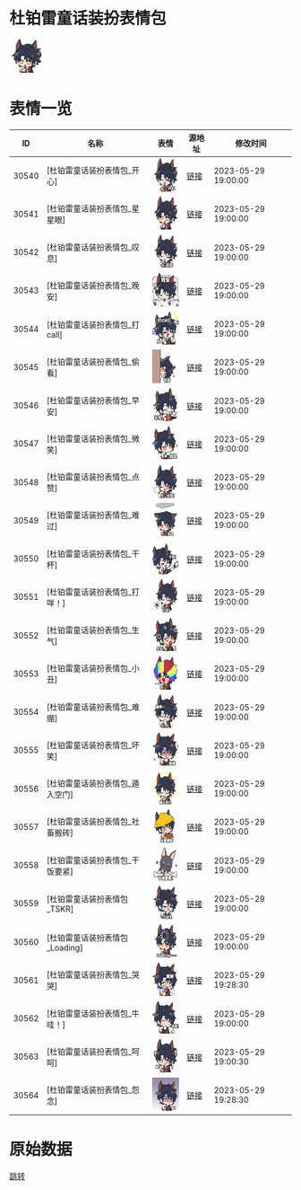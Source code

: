 # 杜铂雷童话装扮表情包

<img src="./cover.png" height="60" alt="cover" />

# 表情一览

|ID|名称|表情|源地址|修改时间|
|----|----|----|----|----|
|30540|[杜铂雷童话装扮表情包_开心]|<img src="./pic/030540_%5B杜铂雷童话装扮表情包_开心%5D.png" height="60" alt="开心"/>|[链接](https://i0.hdslb.com/bfs/garb/b9a74a3b35ad328865d96f8535a220679e229205.png)|2023-05-29 19:00:00|
|30541|[杜铂雷童话装扮表情包_星星眼]|<img src="./pic/030541_%5B杜铂雷童话装扮表情包_星星眼%5D.png" height="60" alt="星星眼"/>|[链接](https://i0.hdslb.com/bfs/garb/d4a9d76e6d943694cebdd2784e7c8a0eec0d4105.png)|2023-05-29 19:00:00|
|30542|[杜铂雷童话装扮表情包_叹息]|<img src="./pic/030542_%5B杜铂雷童话装扮表情包_叹息%5D.png" height="60" alt="叹息"/>|[链接](https://i0.hdslb.com/bfs/garb/d02dc9499288760a8935529e5e9ed1e4289207e0.png)|2023-05-29 19:00:00|
|30543|[杜铂雷童话装扮表情包_晚安]|<img src="./pic/030543_%5B杜铂雷童话装扮表情包_晚安%5D.png" height="60" alt="晚安"/>|[链接](https://i0.hdslb.com/bfs/garb/e6a70c2b315a30bb37e53b3cf308192cab4d1bd8.png)|2023-05-29 19:00:00|
|30544|[杜铂雷童话装扮表情包_打call]|<img src="./pic/030544_%5B杜铂雷童话装扮表情包_打call%5D.png" height="60" alt="打call"/>|[链接](https://i0.hdslb.com/bfs/garb/4bcdfe3bd9b5983992917f5ef8451f14452b5141.png)|2023-05-29 19:00:00|
|30545|[杜铂雷童话装扮表情包_偷看]|<img src="./pic/030545_%5B杜铂雷童话装扮表情包_偷看%5D.png" height="60" alt="偷看"/>|[链接](https://i0.hdslb.com/bfs/garb/605b6b7f9411c99f587616b0589f5496ff1b0ed7.png)|2023-05-29 19:00:00|
|30546|[杜铂雷童话装扮表情包_早安]|<img src="./pic/030546_%5B杜铂雷童话装扮表情包_早安%5D.png" height="60" alt="早安"/>|[链接](https://i0.hdslb.com/bfs/garb/2cc02cdef2987030f75851bd4f8d685ec4cf5a38.png)|2023-05-29 19:00:00|
|30547|[杜铂雷童话装扮表情包_微笑]|<img src="./pic/030547_%5B杜铂雷童话装扮表情包_微笑%5D.png" height="60" alt="微笑"/>|[链接](https://i0.hdslb.com/bfs/garb/b9b93d13b26ef222ed0926b342f68dc2cf774527.png)|2023-05-29 19:00:00|
|30548|[杜铂雷童话装扮表情包_点赞]|<img src="./pic/030548_%5B杜铂雷童话装扮表情包_点赞%5D.png" height="60" alt="点赞"/>|[链接](https://i0.hdslb.com/bfs/garb/38d07939889b451ddda837ff500c3673dcf65f0b.png)|2023-05-29 19:00:00|
|30549|[杜铂雷童话装扮表情包_难过]|<img src="./pic/030549_%5B杜铂雷童话装扮表情包_难过%5D.png" height="60" alt="难过"/>|[链接](https://i0.hdslb.com/bfs/garb/578c59b886956aa5b9c2b6bd0bffe6652d492f4b.png)|2023-05-29 19:00:00|
|30550|[杜铂雷童话装扮表情包_干杯]|<img src="./pic/030550_%5B杜铂雷童话装扮表情包_干杯%5D.png" height="60" alt="干杯"/>|[链接](https://i0.hdslb.com/bfs/garb/62318a0f585e6476478fbce84a6c89b27dbfe7be.png)|2023-05-29 19:00:00|
|30551|[杜铂雷童话装扮表情包_打咩！]|<img src="./pic/030551_%5B杜铂雷童话装扮表情包_打咩！%5D.png" height="60" alt="打咩！"/>|[链接](https://i0.hdslb.com/bfs/garb/ad1faafef4cdcd30c4d22afda0f9b70e79409c02.png)|2023-05-29 19:00:00|
|30552|[杜铂雷童话装扮表情包_生气]|<img src="./pic/030552_%5B杜铂雷童话装扮表情包_生气%5D.png" height="60" alt="生气"/>|[链接](https://i0.hdslb.com/bfs/garb/4f739ca336e5fdf799e315aba267d2e6c49209f0.png)|2023-05-29 19:00:00|
|30553|[杜铂雷童话装扮表情包_小丑]|<img src="./pic/030553_%5B杜铂雷童话装扮表情包_小丑%5D.png" height="60" alt="小丑"/>|[链接](https://i0.hdslb.com/bfs/garb/500d5f251fe8636e41cfb778fab81e6c902a5d33.png)|2023-05-29 19:00:00|
|30554|[杜铂雷童话装扮表情包_难绷]|<img src="./pic/030554_%5B杜铂雷童话装扮表情包_难绷%5D.png" height="60" alt="难绷"/>|[链接](https://i0.hdslb.com/bfs/garb/4b4aa21425ac1732b5b6870ebf7ad9b9767f76ff.png)|2023-05-29 19:00:00|
|30555|[杜铂雷童话装扮表情包_坏笑]|<img src="./pic/030555_%5B杜铂雷童话装扮表情包_坏笑%5D.png" height="60" alt="坏笑"/>|[链接](https://i0.hdslb.com/bfs/garb/827d1f5b7fd21a5b4669e6cf39bb0867198c7e52.png)|2023-05-29 19:00:00|
|30556|[杜铂雷童话装扮表情包_遁入空门]|<img src="./pic/030556_%5B杜铂雷童话装扮表情包_遁入空门%5D.png" height="60" alt="遁入空门"/>|[链接](https://i0.hdslb.com/bfs/garb/a1925073fb0bb83d79cf719fc59c34233acde0ed.png)|2023-05-29 19:00:00|
|30557|[杜铂雷童话装扮表情包_社畜搬砖]|<img src="./pic/030557_%5B杜铂雷童话装扮表情包_社畜搬砖%5D.png" height="60" alt="社畜搬砖"/>|[链接](https://i0.hdslb.com/bfs/garb/07a761bddf510d8470394c8cb4db21c66c38e9f4.png)|2023-05-29 19:00:00|
|30558|[杜铂雷童话装扮表情包_干饭要紧]|<img src="./pic/030558_%5B杜铂雷童话装扮表情包_干饭要紧%5D.png" height="60" alt="干饭要紧"/>|[链接](https://i0.hdslb.com/bfs/garb/c796f4ba79b43c229a8df5ec63b7b6b0c7b158bb.png)|2023-05-29 19:00:00|
|30559|[杜铂雷童话装扮表情包_TSKR]|<img src="./pic/030559_%5B杜铂雷童话装扮表情包_TSKR%5D.png" height="60" alt="TSKR"/>|[链接](https://i0.hdslb.com/bfs/garb/dfca8e180b9eed87b95f871496fe22e586e2dae7.png)|2023-05-29 19:00:00|
|30560|[杜铂雷童话装扮表情包_Loading]|<img src="./pic/030560_%5B杜铂雷童话装扮表情包_Loading%5D.png" height="60" alt="Loading"/>|[链接](https://i0.hdslb.com/bfs/garb/dfa27dfb493744de9023a4302738b0fa472518a4.png)|2023-05-29 19:00:00|
|30561|[杜铂雷童话装扮表情包_哭哭]|<img src="./pic/030561_%5B杜铂雷童话装扮表情包_哭哭%5D.png" height="60" alt="哭哭"/>|[链接](https://i0.hdslb.com/bfs/garb/f8e2dd3cb8c98badcc2a5cde70f95c71fa15f7ed.png)|2023-05-29 19:28:30|
|30562|[杜铂雷童话装扮表情包_牛哇！]|<img src="./pic/030562_%5B杜铂雷童话装扮表情包_牛哇！%5D.png" height="60" alt="牛哇！"/>|[链接](https://i0.hdslb.com/bfs/garb/c018898753b60a1c3526fca0323487ef8923116a.png)|2023-05-29 19:00:00|
|30563|[杜铂雷童话装扮表情包_呵呵]|<img src="./pic/030563_%5B杜铂雷童话装扮表情包_呵呵%5D.png" height="60" alt="呵呵"/>|[链接](https://i0.hdslb.com/bfs/garb/65cd388713e9a903dbb2eba230558c0f7ebfb390.png)|2023-05-29 19:00:30|
|30564|[杜铂雷童话装扮表情包_怨念]|<img src="./pic/030564_%5B杜铂雷童话装扮表情包_怨念%5D.png" height="60" alt="怨念"/>|[链接](https://i0.hdslb.com/bfs/garb/a3cb1bef98c07c4d152dc2180801792c3bbe048b.png)|2023-05-29 19:28:30|

# 原始数据

[跳转](./raw.json)

